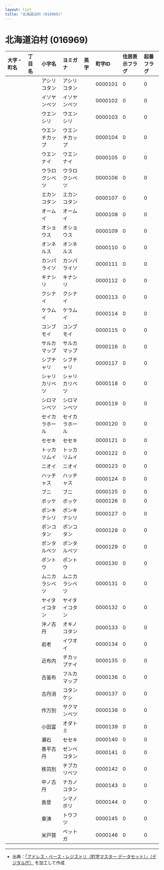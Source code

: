 ```yaml
---
layout: list
title: "北海道泊村 (016969)"
---
```


# 北海道泊村 (016969)

| 大字・町名 | 丁目名 | 小字名 | ヨミガナ | 英字 | 町字ID | 住居表示フラグ | 起番フラグ |
|:---|:---|:---|:---|:---|:---|:---|:---|
|  |  | アシリコタン |   アシリコタン |  | 0000101 | 0 | 0 |
|  |  | イソヤンベツ |   イソヤンベツ |  | 0000102 | 0 | 0 |
|  |  | ウエンシリ |   ウエンシリ |  | 0000103 | 0 | 0 |
|  |  | ウエンチカップ |   ウエンチカップ |  | 0000104 | 0 | 0 |
|  |  | ウエンナイ |   ウエンナイ |  | 0000105 | 0 | 0 |
|  |  | ウラロクシベツ |   ウラロクシベツ |  | 0000106 | 0 | 0 |
|  |  | エカンコタン |   エカンコタン |  | 0000107 | 0 | 0 |
|  |  | オームイ |   オームイ |  | 0000108 | 0 | 0 |
|  |  | オショウス |   オショウス |  | 0000109 | 0 | 0 |
|  |  | オンネルス |   オンネルス |  | 0000110 | 0 | 0 |
|  |  | カンパライソ |   カンパライソ |  | 0000111 | 0 | 0 |
|  |  | キナシリ |   キナシリ |  | 0000112 | 0 | 0 |
|  |  | クシナイ |   クシナイ |  | 0000113 | 0 | 0 |
|  |  | ケラムイ |   ケラムイ |  | 0000114 | 0 | 0 |
|  |  | コンブモイ |   コンブモイ |  | 0000115 | 0 | 0 |
|  |  | サルカマップ |   サルカマップ |  | 0000116 | 0 | 0 |
|  |  | シブチャリ |   シブチャリ |  | 0000117 | 0 | 0 |
|  |  | シャリカリベツ |   シャリカリベツ |  | 0000118 | 0 | 0 |
|  |  | シロマンベツ |   シロマンベツ |  | 0000119 | 0 | 0 |
|  |  | セイカラホール |   セイカラホール |  | 0000120 | 0 | 0 |
|  |  | セセキ |   セセキ |  | 0000121 | 0 | 0 |
|  |  | トッカリムイ |   トッカリムイ |  | 0000122 | 0 | 0 |
|  |  | ニオイ |   ニオイ |  | 0000123 | 0 | 0 |
|  |  | ハッチャス |   ハッチャス |  | 0000124 | 0 | 0 |
|  |  | ブニ |   ブニ |  | 0000125 | 0 | 0 |
|  |  | ボッケ |   ボッケ |  | 0000126 | 0 | 0 |
|  |  | ポンキナシリ |   ポンキナシリ |  | 0000127 | 0 | 0 |
|  |  | ポンコタン |   ポンコタン |  | 0000128 | 0 | 0 |
|  |  | ポンタルベツ |   ポンタルベツ |  | 0000129 | 0 | 0 |
|  |  | ポントウ |   ポントウ |  | 0000130 | 0 | 0 |
|  |  | ムニカラシベツ |   ムニカラシベツ |  | 0000131 | 0 | 0 |
|  |  | ヤイタイコタン |   ヤイタイコタン |  | 0000132 | 0 | 0 |
|  |  | 沖ノ古丹 |   オキノコタン |  | 0000133 | 0 | 0 |
|  |  | 岩老 |   イワオイ |  | 0000134 | 0 | 0 |
|  |  | 近布内 |   チカップナイ |  | 0000135 | 0 | 0 |
|  |  | 古釜布 |   フルカマップ |  | 0000136 | 0 | 0 |
|  |  | 古丹消 |   コタンケシ |  | 0000137 | 0 | 0 |
|  |  | 作万別 |   サクマンベツ |  | 0000138 | 0 | 0 |
|  |  | 小田富 |   オダトミ |  | 0000139 | 0 | 0 |
|  |  | 瀬石 |   セセキ |  | 0000140 | 0 | 0 |
|  |  | 善平古丹 |   ゼンベコタン |  | 0000141 | 0 | 0 |
|  |  | 秩苅別 |   チブカリベツ |  | 0000142 | 0 | 0 |
|  |  | 中ノ古丹 |   ナカノコタン |  | 0000143 | 0 | 0 |
|  |  | 島登 |   シマノボリ |  | 0000144 | 0 | 0 |
|  |  | 東沸 |   トウフツ |  | 0000145 | 0 | 0 |
|  |  | 米戸賀 |   ベットガ |  | 0000146 | 0 | 0 |

---

- 出典：[「アドレス・ベース・レジストリ（町字マスター データセット）』（デジタル庁）](https://www.digital.go.jp/policies/base_registry_address/) を加工して作成